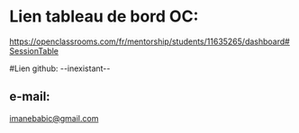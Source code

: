 # Lien tableau de bord OC: 
https://openclassrooms.com/fr/mentorship/students/11635265/dashboard#SessionTable

#Lien github: 
--inexistant--


## e-mail: 
imanebabic@gmail.com
